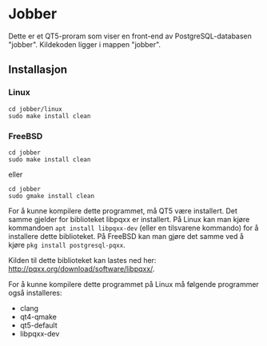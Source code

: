 # Jobber
Dette er et QT5-proram som viser en front-end av PostgreSQL-databasen "jobber".
Kildekoden ligger i mappen "jobber".


## Installasjon
### Linux
```
cd jobber/linux
sudo make install clean
```

### FreeBSD
```
cd jobber
sudo make install clean
```
eller
```
cd jobber
sudo gmake install clean
```

For å kunne kompilere dette programmet, må QT5 være installert. Det samme gjelder for biblioteket libpqxx er installert.
På Linux kan man kjøre kommandoen `apt install libpqxx-dev` (eller en tilsvarene kommando) for å installere dette biblioteket. På FreeBSD kan man gjøre det samme ved å kjøre `pkg install postgresql-pqxx`.

Kilden til dette biblioteket kan lastes ned her: http://pqxx.org/download/software/libpqxx/. 

For å kunne kompilere dette programmet på Linux må følgende programmer også installeres:

- clang
- qt4-qmake
- qt5-default
- libpqxx-dev